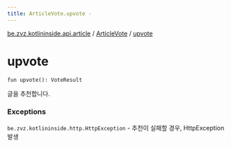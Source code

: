 ```yaml
---
title: ArticleVote.upvote - 
---
```


[be.zvz.kotlininside.api.article](../index.html) / [ArticleVote](index.html) / [upvote](./upvote.html)

# upvote

`fun upvote(): VoteResult`

글을 추천합니다.

### Exceptions

`be.zvz.kotlininside.http.HttpException` - 추천이 실패할 경우, HttpException 발생